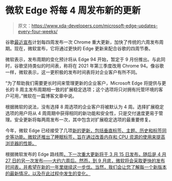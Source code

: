 # 微软 Edge 将每 4 周发布新的更新

> 原文：<https://www.xda-developers.com/microsoft-edge-updates-every-four-weeks/>

谷歌[最近宣布](https://www.xda-developers.com/chrome-updates-will-now-be-released-every-4-weeks/)计划每四周发布一次 Chrome 重大更新，加快了传统的六周发布周期。现在，微软宣布，它将通过更快的 Edge 更新来配合谷歌的四周节奏。

微软表示，发布周期的变化预计将从 Edge 94 开始，暂定于 9 月份推出。与此同时，谷歌坚持类似的时间表，称将在 2021 年第三季度改用 Chrome 94。像谷歌一样，微软表示，这一更积极的发布时间表将对企业客户有所不同。

“为了帮助我们需要更长时间来管理更新的企业客户，Microsoft Edge 将提供与更长的 8 周主发布周期相一致的扩展稳定选项；这个选项将只对拥有托管环境的客户可用，”微软在一篇博客文章中说。

根据微软的说法，没有选择 8 周选项的企业客户将被默认为 4 周。选择扩展稳定选项的用户将从 4 周周期中获得相同的新功能和安全性，只是交付速度更易于管理。安全更新将每两周发布一次，其中包含对扩展稳定选项的最重要修复。

今年，微软 Edge 已经接受了几项[新的更新，包括垂直标签、主题、历史和标签同步等功能。微软还推出了睡眠标签，旨在通过改善内存和 CPU 资源的使用来提高浏览器的性能。](https://www.xda-developers.com/microsoft-edge-themes-password-generator-features/)

根据微软发布的 Edge 路线图[，下一次重大更新将于 3 月 15 日发布，随后是 4 月 27 日的另一次发布——大约六周后。然而，到 9 月底，微软将会采取更快的发布时间表，并希望在新的一年里继续这一步伐。当然，我们会让您了解每一个新版本的最新情况，以及在此过程中发生的变化。](https://docs.microsoft.com/en-us/deployedge/microsoft-edge-release-schedule)